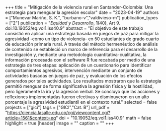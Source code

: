 +++
title = "Mitigación de la violencia rural en Santander-Colombia: Una estrategia para menguar la agresión escolar"
date = "2023-04-19"
authors = ["Munevar Mariño, S. K.", "burbano-v","valdivieso-m"]
publication_types = ["2"]
publication = "*Equidad y Desarrollo*, **1**(40), Art 9. doi:10.19052/eq.vol1.iss40.9"
abstract = "El objetivo de este trabajo consistió en aplicar una estrategia basada en juegos de paz para mitigar la agresividad -como un tipo de violencia- en 50 estudiantes de grado cuarto de educación primaria rural. A través del método hermenéutico de análisis de contenido se estableció un marco de referencia para el desarrollo de la investigación y, mediante una metodología cuantitativa-cualitativa, la información procesada con el software R fue recabada por medio de una estrategia de tres etapas: aplicación de un cuestionario para identificar comportamientos agresivos, intervención mediante un conjunto de actividades basadas en juegos de paz, y evaluación de los efectos generados por tales actividades. Los resultados mostraron que la estrategia permitió menguar de forma significativa la agresión física y la hostilidad, pero ligeramente la ira y la agresión verbal. Se concluyó que las acciones y reflexiones implementadas fueron efectivas y disminuyeron en un alto porcentaje la agresividad estudiantil en el contexto rural."
selected = false
projects = ["gici"]
tags = ["GICI","Cat. B"]
url_pdf = "https://ciencia.lasalle.edu.co/cgi/viewcontent.cgi?article=1561&context=eq"
doi = "10.19052/eq.vol1.iss40.9"
math = false
highlight = true
[header]
image = ""
caption = ""
+++
